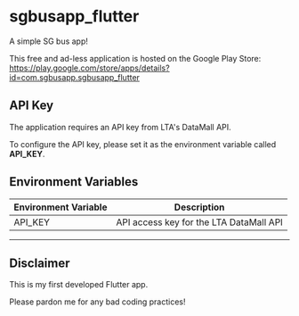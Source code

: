 # sgbusapp_flutter

A simple SG bus app!

This free and ad-less application is hosted on the Google Play Store:
https://play.google.com/store/apps/details?id=com.sgbusapp.sgbusapp_flutter

## API Key

The application requires an API key from LTA's DataMall API.

To configure the API key, please set it as the environment variable called **API_KEY**.

## Environment Variables

| Environment Variable        | Description
| ----                        | -----------
| API_KEY                     | API access key for the LTA DataMall API
-----------

## Disclaimer

This is my first developed Flutter app.

Please pardon me for any bad coding practices!
